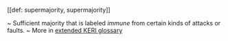 [[def: supermajority, supermajority]]

~ Sufficient majority that is labeled _immune_ from certain kinds of attacks or faults.
~ More in <a href="https://weboftrust.github.io/WOT-terms/docs/glossary/supermajority">extended KERI glossary</a>
